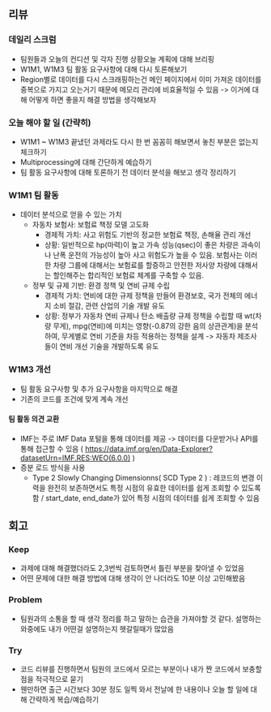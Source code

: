## 리뷰

### 데일리 스크럼
- 팀원들과 오늘의 컨디션 및 각자 진행 상황오늘 계획에 대해 브리핑
- W1M1, W1M3 팀 활동 요구사항에 대해 다시 토론해보기
- Region별로 데이터를 다시 스크래핑하는건 메인 페이지에서 이미 가져온 데이터를 중복으로 가지고 오는거기 때문에 메모리 관리에 비효율적일 수 있음 -> 이거에 대해 어떻게 하면 좋을지 해결 방법을 생각해보자

### 오늘 해야 할 일 (간략히)
- W1M1 ~ W1M3 끝냈던 과제라도 다시 한 번 꼼꼼히 해보면서 놓친 부분은 없는지 체크하기
- Multiprocessing에 대해 간단하게 예습하기
- 팀 활동 요구사항에 대해 토론하기 전 데이터 분석을 해보고 생각 정리하기

### W1M1 팀 활동
- 데이터 분석으로 얻을 수 있는 가치
  - 자동차 보험사: 보험료 책정 모델 고도화
    - 경제적 가치: 사고 위험도 기반의 정교한 보험료 책정, 손해율 관리 개선
    - 상황: 일반적으로 hp(마력)이 높고 가속 성능(qsec)이 좋은 차량은 과속이나 난폭 운전의 가능성이 높아 사고 위험도가 높을 수 있음. 보험사는 이러한 차량 그룹에 대해서는 보험료를 할증하고 안전한 저사양 차량에 대해서는 할인해주는 합리적인 보험료 체계를 구축할 수 있음.
  - 정부 및 규제 기반: 환경 정책 및 연비 규제 수립
    - 경제적 가치: 연비에 대한 규제 정책을 만들어 환경보호, 국가 전체의 에너지 소비 절감, 관련 산업의 기술 개발 유도
    - 상황: 정부가 자동차 연비 규제나 탄소 배출량 규제 정책을 수립할 때 wt(차량 무게), mpg(연비)에 미치는 영향(-0.87의 강한 음의 상관관계)을 분석하여, 무게별로 연비 기준을 차등 적용하는 정책을 설계 -> 자동차 제조사들이 연비 개선 기술을 개발하도록 유도

### W1M3 개선
- 팀 활동 요구사항 및 추가 요구사항을 마지막으로 해결
- 기존의 코드를 조건에 맞게 계속 개선

#### 팀 활동 의견 교환
- IMF는 주로 IMF Data 포털을 통해 데이터를 제공 -> 데이터를 다운받거나 API를 통해 접근할 수 있음 ( https://data.imf.org/en/Data-Explorer?datasetUrn=IMF.RES:WEO(6.0.0) )
- 증분 로드 방식을 사용
  - Type 2 Slowly Changing Dimensionns( SCD Type 2 ) : 레코드의 변경 이력을 완전히 보존하면서도 특정 시점의 유효한 데이터를 쉽게 조회할 수 있도록 함 / start_date, end_date가 있어 특정 시점의 데이터를 쉽게 조회할 수 있음


## 회고

### Keep
 - 과제에 대해 해결했더라도 2,3번씩 검토하면서 틀린 부분을 찾아낼 수 있었음
 - 어떤 문제에 대한 해결 방법에 대해 생각이 안 나더라도 10분 이상 고민해봤음
### Problem
 - 팀원과의 소통을 할 때 생각 정리를 하고 말하는 습관을 가져야할 것 같다. 설명하는 와중에도 내가 어떤걸 설명하는지 헷갈릴때가 많았음
### Try
 - 코드 리뷰를 진행하면서 팀원의 코드에서 모르는 부분이나 내가 짠 코드에서 보충할 점을 적극적으로 묻기
 - 웬만하면 출근 시간보다 30분 정도 일찍 와서 전날에 한 내용이나 오늘 할 일에 대해 간략하게 복습/예습하기
